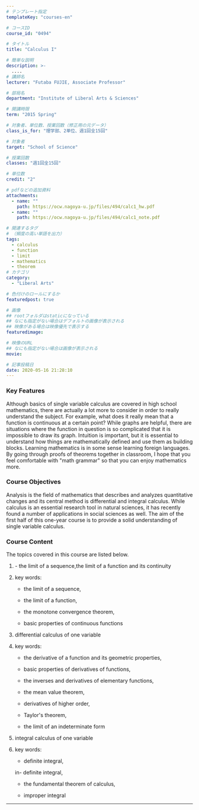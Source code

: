 ```yaml
---
# テンプレート指定
templateKey: "courses-en"

# コースID
course_id: "0494"

# タイトル
title: "Calculus I"

# 簡単な説明
description: >-
  ....
# 講師名
lecturer: "Futaba FUJIE, Associate Professor"

# 部局名
department: "Institute of Liberal Arts & Sciences"

# 開講時限
term: "2015	Spring"

# 対象者、単位数、授業回数（修正用の元データ）
class_is_for: "理学部、2単位、週1回全15回"

# 対象者
target: "School of Science"

# 授業回数
classes: "週1回全15回"

# 単位数
credit: "2"

# pdfなどの追加資料
attachments:
  - name: ""
    path: https://ocw.nagoya-u.jp/files/494/calc1_hw.pdf
  - name: ""
    path: https://ocw.nagoya-u.jp/files/494/calc1_note.pdf

# 関連するタグ
# （頻度の高い単語を出力）
tags:
  - calculus
  - function
  - limit
  - mathematics
  - theorem
# カテゴリ
category:
  - "Liberal Arts"

# 色付けのロールにするか
featuredpost: true

# 画像
## rootフォルダはstaticになっている
## なにも指定がない場合はデフォルトの画像が表示される
## 映像がある場合は映像優先で表示する
featuredimage:

# 映像のURL
## なにも指定がない場合は画像が表示される
movie:

# 記事投稿日
date: 2020-05-16 21:28:10
---
```


### Key Features

Although basics of single variable calculus are covered in high school mathematics, there are actually a lot more to consider in order to really understand the subject. For example, what does it really mean that a function is continuous at a certain point? While graphs are helpful, there are situations where the function in question is so complicated that it is impossible to draw its graph. Intuition is important, but it is essential to understand how things are mathematically defined and use them as building blocks. Learning mathematics is in some sense learning foreign languages. By going through proofs of theorems together in classroom, I hope that you feel comfortable with "math grammar" so that you can enjoy mathematics more.

### Course Objectives

Analysis is the field of mathematics that describes and analyzes quantitative changes and its central method is differential and integral calculus. While calculus is an essential research tool in natural sciences, it has recently found a number of applications in social sciences as well. The aim of the first half of this one-year course is to provide a solid understanding of single variable calculus.

### Course Content

The topics covered in this course are listed below.

<ol>

<li>- the limit of a sequence,the limit of a function and its continuity</li>

<li>

key words:

- the limit of a sequence,

- the limit of a function,

- the monotone convergence theorem,

- basic properties of continuous functions

</li>

<li>differential calculus of one variable</li>

<li>

key words:

- the derivative of a function and its geometric properties,

- basic properties of derivatives of functions,

- the inverses and derivatives of elementary functions,

- the mean value theorem,

- derivatives of higher order,

- Taylor's theorem,

- the limit of an indeterminate form

</li>

<li>integral calculus of one variable</li>

<li>

key words:

- definite integral,

in- definite integral,

- the fundamental theorem of calculus,

- improper integral

</li>

</ol>

---

